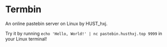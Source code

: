 # Termbin
An online pastebin server on Linux by HUST_hxj.

Try it by running `echo 'Hello, World!' | nc pastebin.husthxj.top 9999` in your Linux terminal!